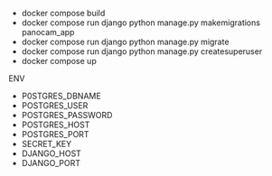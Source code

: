 - docker compose build
- docker compose run django python manage.py makemigrations panocam_app
- docker compose run django python manage.py migrate
- docker compose run django python manage.py createsuperuser
- docker compose up

ENV
- P0STGRES_DBNAME
- POSTGRES_USER
- POSTGRES_PASSWORD
- POSTGRES_HOST
- POSTGRES_PORT
- SECRET_KEY
- DJANGO_HOST
- DJANGO_PORT